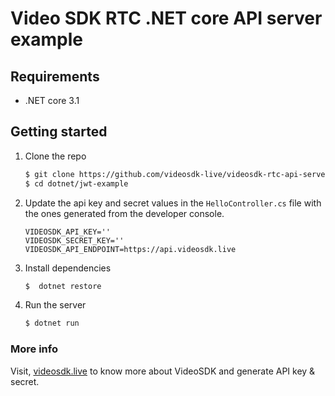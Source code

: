 # Video SDK RTC .NET core API server example

## Requirements

- .NET core 3.1

## Getting started

1. Clone the repo

   ```sh
   $ git clone https://github.com/videosdk-live/videosdk-rtc-api-server-examples.git
   $ cd dotnet/jwt-example
   ```

2. Update the api key and secret values in the `HelloController.cs` file with the ones generated from the developer console.

   ```
   VIDEOSDK_API_KEY=''
   VIDEOSDK_SECRET_KEY=''
   VIDEOSDK_API_ENDPOINT=https://api.videosdk.live
   ```

3. Install dependencies

   ```sh
   $  dotnet restore
   ```

4. Run the server

   ```sh
   $ dotnet run
   ```

### More info

Visit, [videosdk.live](https://www.videosdk.live/) to know more about VideoSDK and generate API key & secret.
